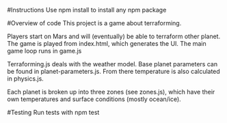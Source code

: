 #Instructions
Use npm install <package-name> to install any npm package

#Overview of code
This project is a game about terraforming.

Players start on Mars and will (eventually) be able to terraform other planet.  The game is played from index.html, which generates the UI.  The main game loop runs in game.js

Terraforming.js deals with the weather model.  Base planet parameters can be found in planet-parameters.js.  From there temperature is also calculated in physics.js. 

Each planet is broken up into three zones (see zones.js), which have their own temperatures and surface conditions (mostly ocean/ice).

#Testing
Run tests with npm test